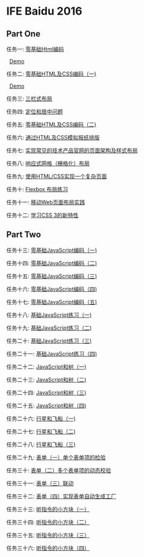# IFE Baidu 2016


Part One
-----


任务一: [零基础Html编码](http://ife.baidu.com/task/detail?taskId=1)

&nbsp;&nbsp;[Demo](http://zoewys.github.io/ife-2016/part1/task01/index.html)

任务二: [零基础HTML及CSS编码（一)](http://ife.baidu.com/task/detail?taskId=2)

&nbsp;&nbsp;[Demo](http://zoewys.github.io/ife-2016/part1/task02/index.html)

任务三: [三栏式布局](http://ife.baidu.com/task/detail?taskId=3)

任务四: [定位和居中问题](http://ife.baidu.com/task/detail?taskId=4)

任务五: [零基础HTML及CSS编码（二)](http://ife.baidu.com/task/detail?taskId=5)

任务六: [通过HTML及CSS模拟报纸排版](http://ife.baidu.com/task/detail?taskId=6)

任务七: [实现常见的技术产品官网的页面架构及样式布局](http://ife.baidu.com/task/detail?taskId=7)

任务八: [响应式网格（栅格化）布局](http://ife.baidu.com/task/detail?taskId=8)

任务九: [使用HTML/CSS实现一个复杂页面](http://ife.baidu.com/task/detail?taskId=9)

任务十: [Flexbox 布局练习](http://ife.baidu.com/task/detail?taskId=10)

任务十一: [移动Web页面布局实践](http://ife.baidu.com/task/detail?taskId=11)

任务十二: [学习CSS 3的新特性](http://ife.baidu.com/task/detail?taskId=12)


Part Two
-----


任务十三: [零基础JavaScript编码（一)](http://ife.baidu.com/task/detail?taskId=13)

任务十四: [零基础JavaScript编码（二)](http://ife.baidu.com/task/detail?taskId=14)

任务十五: [零基础JavaScript编码（三)](http://ife.baidu.com/task/detail?taskId=15)

任务十六: [零基础JavaScript编码（四)](http://ife.baidu.com/task/detail?taskId=16)

任务十七: [零基础JavaScript编码（五)](http://ife.baidu.com/task/detail?taskId=17)

任务十八: [基础JavaScript练习（一)](http://ife.baidu.com/task/detail?taskId=18)

任务十九: [基础JavaScript练习（二)](http://ife.baidu.com/task/detail?taskId=19)

任务二十: [基础JavaScript练习（三)](http://ife.baidu.com/task/detail?taskId=20)

任务二十一: [基础JavaScript练习（四)](http://ife.baidu.com/task/detail?taskId=21)

任务二十二: [JavaScript和树（一)](http://ife.baidu.com/task/detail?taskId=22)

任务二十三: [JavaScript和树（二)](http://ife.baidu.com/task/detail?taskId=23)

任务二十四: [JavaScript和树（三)](http://ife.baidu.com/task/detail?taskId=24)

任务二十五: [JavaScript和树（四)](http://ife.baidu.com/task/detail?taskId=25)

任务二十六: [行星和飞船（一)](http://ife.baidu.com/task/detail?taskId=26)

任务二十七: [行星和飞船（二)](http://ife.baidu.com/task/detail?taskId=27)

任务二十八: [行星和飞船（三)](http://ife.baidu.com/task/detail?taskId=28)

任务二十九: [表单（一）单个表单项的检验](http://ife.baidu.com/task/detail?taskId=29)

任务三十: [表单（二）多个表单项的动态校验](http://ife.baidu.com/task/detail?taskId=30)

任务三十一: [表单（三）联动](http://ife.baidu.com/task/detail?taskId=31)

任务三十二: [表单（四）实现表单自动生成工厂](http://ife.baidu.com/task/detail?taskId=32)

任务三十三: [听指令的小方块（一）](http://ife.baidu.com/task/detail?taskId=33)

任务三十四: [听指令的小方块（二）](http://ife.baidu.com/task/detail?taskId=34)

任务三十五: [听指令的小方块（三）](http://ife.baidu.com/task/detail?taskId=35)

任务三十六: [听指令的小方块（四）](http://ife.baidu.com/task/detail?taskId=36)